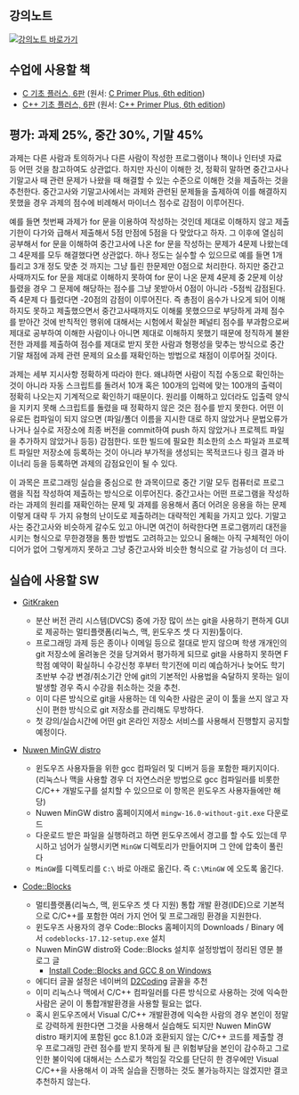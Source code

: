 ## 강의노트
[![강의노트 바로가기](https://upload.wikimedia.org/wikipedia/commons/4/4a/Aviso_%22categor%C3%ADzame%22_%28espa%C3%B1ol%29.svg)](https://github.com/kyagrd/cprog2018Fall/wiki)

## 수업에 사용할 책
 * [C 기초 플러스, 6판](http://www.cyber.co.kr/shop/goods/goods_view.php?goodsno=5825&category=020030060)
   (원서: [C Primer Plus, 6th edition](https://www.amazon.com/Primer-Plus-6th-Developers-Library/dp/0321928423))
 * [C++ 기초 플러스, 6판](http://www.cyber.co.kr/shop/goods/goods_view.php?goodsno=5888&category=020030060)
   (원서: [C++ Primer Plus, 6th edition](https://www.amazon.com/Primer-Plus-6th-Developers-Library/dp/0321776402))

## 평가: 과제 25%, 중간 30%, 기말 45%
과제는 다른 사람과 토의하거나 다른 사람이 작성한 프로그램이나 책이나 인터넷 자료 등 어떤 것을 참고하여도 상관없다.
하지만 자신이 이해한 것, 정확히 말하면 중간고사나 기말고사 때 관련 문제가 나왔을 때 해결할 수 있는 수준으로 이해한 것을 제출하는 것을 추천한다.
중간고사와 기말고사에서는 과제와 관련된 문제들을 출제하여 이를 해결하지 못했을 경우 과제의 점수에 비례해서 마이너스 점수로 감점이 이루어진다.

예를 들면 첫번째 과제가 for 문을 이용하여 작성하는 것인데 제대로 이해하지 않고 제출기한이 다가와 급해서 제출해서 5점 만점에 5점을 다 맞았다고 하자.
그 이후에 열심히 공부해서 for 문을 이해하여 중간고사에 나온 for 문을 작성하는 문제가 4문제 나왔는데 그 4문제를 모두 해결했다면 상관없다.
하나 정도는 실수할 수 있으므로 예를 들면 1개 틀리고 3개 정도 맞춘 것 까지는 그냥 틀린 한문제만 0점으로 처리한다.
하지만 중간고사때까지도 for 문을 제대로 이해하지 못하여 for 문이 나온 문제 4문제 중 2문제 이상 틀렸을 경우
그 문제에 해당하는 점수를 그냥 못받아서 0점이 아니라 -5점씩 감점된다. 즉 4문제 다 틀렸다면 -20점의 감점이 이루어진다.
즉 총점이 음수가 나오게 되어 이해하지도 못하고 제출했으면서 중간고사때까지도 이해룰 못했으므로 부당하게 과제 점수를 받아간 것에 반칙적인 행위에 대해서는 시험에서 확실한 페널티 점수를 부과함으로써 제대로 공부하여 이해한 사람이나 아니면 제대로 이해하지 못했기 때문에 정직하게 불완전한 과제를 제출하여 점수를 제대로 받지 못한 사람과 형평성을 맞추는 방식으로 중간 기말 채점에 과제 관련 문제의 요소를 재확인하는 방법으로 채점이 이루어질 것이다.

과제는 세부 지시사항 정확하게 따라야 한다. 왜냐하면 사람이 직접 수동으로 확인하는 것이 아니라 자동 스크립트를 돌려서 10개 혹은 100개의 입력에 맞는 100개의 출력이 정확히 나오는지 기계적으로 확인하기 때문이다. 원리를 이해하고 있더라도 입출력 양식을 지키지 못해 스크립트를 돌렸을 때 정확하지 않은 것은 점수를 받지 못한다. 어떤 이유로든 컴파일이 되지 않으면 (파일/폴더 이름을 지시한 대로 하지 않았거나 문법오류가 나거나 실수로 저장소에 최종 버전을 commit하여 push 하지 않았거나 프로젝트 파일을 추가하지 않았거나 등등) 감점한다. 또한 빌드에 필요한 최소한의 소스 파일과 프로젝트 파일만 저장소에 등록하는 것이 아니라 부가적을 생성되는 목적코드나 링크 결과 바이너리 등을 등록하면 과제의 감점요인이 될 수 있다.

이 과목은 프로그래밍 실습을 중심으로 한 과목이므로 중간 기말 모두 컴퓨터로 프로그램을 직접 작성하여 제출하는 방식으로 이루어진다.
중간고사는 어떤 프로그램을 작성하라는 과제의 원리를 재확인하는 문제 및 과제를 응용해서 좀더 어려운 응용을 하는 문제 이렇게 대략 두 가지 유형의 난이도로 제출하려는 대략적인 계획을 가지고 있다. 기말고사는 중간고사와 비슷하게 갈수도 있고 아니면 여건이 허락한다면 프로그램끼리 대전을 시키는 형식으로 무한경쟁을 통한 방법도 고려하고는 있으니 올해는 아직 구체적인 아이디어가 없어 그렇게까지 못하고 그냥 중간고사와 비슷한 형식으로 갈 가능성이 더 크다.

## 실습에 사용할 SW
 * [GitKraken](https://www.gitkraken.com/)
     * 분산 버전 관리 시스템(DVCS) 중에 가장 많이 쓰는 git을 사용하기 편하게 GUI로 제공하는 멀티플랫폼(리눅스, 맥, 윈도우즈 셋 다 지원)툴이다.
     * 프로그래밍 과제 등은 종이나 이메일 등으로 절대로 받지 않으며 학생 개개인의 git 저장소에 올려놓은 것을 당겨와서 평가하게 되므로 git을 사용하지 못하면 F학점 예약이 확실하니 수강신청 후부터 학기전에 미리 예습하거나 늦어도 학기 초반부 수강 변경/취소기간 안에 git의 기본적인 사용법을 숙달하지 못하는 일이 발생할 경우 즉시 수강을 취소하는 것을 추천.
     * 이미 다른 방식으로 git을 사용하는 데 익숙한 사람은 굳이 이 툴을 쓰지 않고 자신이 편한 방식으로 git 저장소를 관리해도 무방하다.
     * 첫 강의/실습시간에 어떤 git 온라인 저장소 서비스를 사용해서 진행할지 공지할 예정이다.
 * [Nuwen MinGW distro](https://nuwen.net/mingw.html)
     * 윈도우즈 사용자들을 위한 gcc 컴파일러 및 디버거 등을 포함한 패키지이다. (리눅스나 맥을 사용할 경우 더 자연스러운 방법으로 gcc 컴파일러를 비롯한 C/C++ 개발도구를 설치할 수 있으므로 이 항목은 윈도우즈 사용자들에만 해당)
     * Nuwen MinGW distro 홈페이지에서 `mingw-16.0-without-git.exe` 다운로드
     * 다운로드 받은 파일을 실행하려고 하면 윈도우즈에서 경고를 할 수도 있는데 무시하고 넘어가 실행시키면 `MinGW` 디렉토리가 만들어지며 그 안에 압축이 풀린다
     * `MinGW`를 디렉토리를 `C:\` 바로 아래로 옮긴다. 즉 `C:\MinGW` 에 오도록 옮긴다.
 
 * [Code::Blocks](http://www.codeblocks.org/)
     * 멀티플랫폼(리눅스, 맥, 윈도우즈 셋 다 지원) 통합 개발 환경(IDE)으로 기본적으로 C/C++를 포함한 여러 가지 언어 및 프로그래밍 환경을 지원한다.
     * 윈도우즈 사용자의 경우 Code::Blocks 홈페이지의 Downloads / Binary 에서 `codeblocks-17.12-setup.exe` 설치
     * Nuwen MinGW distro와 Code::Blocks 설치후 설정방법이 정리된 영문 블로그 글
         * [Install Code::Blocks and GCC 8 on Windows](https://solarianprogrammer.com/2017/11/22/install-codeblocks-gcc-windows/)
     * 에디터 글꼴 설정은 네이버의 [D2Coding](https://github.com/naver/d2codingfont) 글꼴을 추천
     * 이미 리눅스나 맥에서 C/C++ 컴파일러를 다른 방식으로 사용하는 것에 익숙한 사람은 굳이 이 통합개발환경을 사용할 필요는 없다.
     * 혹시 윈도우즈에서 Visual C/C++ 개발환경에 익숙한 사람의 경우 본인이 정말로 강력하게 원한다면 그것을 사용해서 실습해도 되지만 Nuwen MinGW distro 패키지에 포함된 gcc 8.1.0과 호환되지 않는 C/C++ 코드를 제출할 경우 프로그래밍 관련 점수를 받지 못하게 될 큰 위험부담을 본인이 감수하고 그로 인한 불이익에 대해서는 스스로가 책임질 각오를 단단히 한 경우에만 Visual C/C++을 사용해서 이 과목 실습을 진행하는 것도 불가능하지는 않겠지만 결코 추천하지 않는다.

